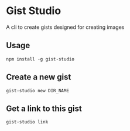 # Gist Studio

A cli to create gists designed for creating images

## Usage

`npm install -g gist-studio`

## Create a new gist

`gist-studio new DIR_NAME`

## Get a link to this gist

`gist-studio link`

